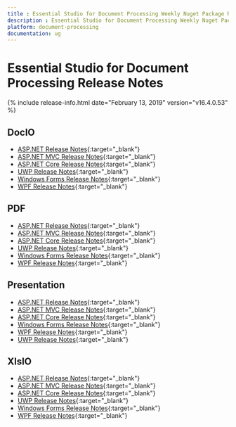 ```yaml
---
title : Essential Studio for Document Processing Weekly Nuget Package Release Notes  
description : Essential Studio for Document Processing Weekly Nuget Package Release Notes  
platform: document-processing
documentation: ug
---
```


# Essential Studio for Document Processing  Release Notes  

{% include release-info.html date="February 13, 2019" version="v16.4.0.53" %} 

## DocIO

* [ASP.NET Release Notes](/aspnet/release-notes/v16.4.0.53#docio){:target="_blank"}
* [ASP.NET MVC Release Notes](/aspnetmvc/release-notes/v16.4.0.53#docio){:target="_blank"}
* [ASP.NET Core Release Notes](/aspnet-core/release-notes/v16.4.0.53#docio){:target="_blank"}
* [UWP Release Notes](/uwp/release-notes/v16.4.0.53#docio){:target="_blank"}
* [Windows Forms Release Notes](/windowsforms/release-notes/v16.4.0.53#docio){:target="_blank"}
* [WPF Release Notes](/wpf/release-notes/v16.4.0.53#docio){:target="_blank"}


## PDF

* [ASP.NET Release Notes](/aspnet/release-notes/v16.4.0.53#pdf){:target="_blank"}
* [ASP.NET MVC Release Notes](/aspnetmvc/release-notes/v16.4.0.53#pdf){:target="_blank"}
* [ASP.NET Core Release Notes](/aspnet-core/release-notes/v16.4.0.53#pdf){:target="_blank"}
* [UWP Release Notes](/uwp/release-notes/v16.4.0.53#pdf){:target="_blank"}
* [Windows Forms Release Notes](/windowsforms/release-notes/v16.4.0.53#pdf){:target="_blank"}
* [WPF Release Notes](/wpf/release-notes/v16.4.0.53#pdf){:target="_blank"}


## Presentation

* [ASP.NET Release Notes](/aspnet/release-notes/v16.4.0.53#presentation){:target="_blank"}
* [ASP.NET MVC Release Notes](/aspnetmvc/release-notes/v16.4.0.53#presentation){:target="_blank"}
* [ASP.NET Core Release Notes](/aspnet-core/release-notes/v16.4.0.53#presentation){:target="_blank"}
* [Windows Forms Release Notes](/windowsforms/release-notes/v16.4.0.53#presentation){:target="_blank"}
* [WPF Release Notes](/wpf/release-notes/v16.4.0.53#presentation){:target="_blank"}
* [UWP Release Notes](/uwp/release-notes/v16.4.0.53#presentation){:target="_blank"}


## XlsIO

* [ASP.NET Release Notes](/aspnet/release-notes/v16.4.0.53#xlsio){:target="_blank"}
* [ASP.NET MVC Release Notes](/aspnetmvc/release-notes/v16.4.0.53#xlsio){:target="_blank"}
* [ASP.NET Core Release Notes](/aspnet-core/release-notes/v16.4.0.53#xlsio){:target="_blank"}
* [UWP Release Notes](/uwp/release-notes/v16.4.0.53#xlsio){:target="_blank"}
* [Windows Forms Release Notes](/windowsforms/release-notes/v16.4.0.53#xlsio){:target="_blank"}
* [WPF Release Notes](/wpf/release-notes/v16.4.0.53#xlsio){:target="_blank"}